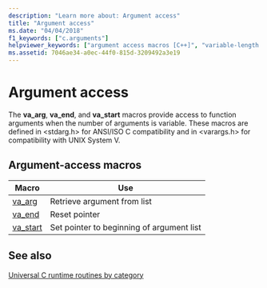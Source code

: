 ```yaml
---
description: "Learn more about: Argument access"
title: "Argument access"
ms.date: "04/04/2018"
f1_keywords: ["c.arguments"]
helpviewer_keywords: ["argument access macros [C++]", "variable-length argument lists"]
ms.assetid: 7046ae34-a0ec-44f0-815d-3209492a3e19
---
```

# Argument access

The **va_arg**, **va_end**, and **va_start** macros provide access to function arguments when the number of arguments is variable. These macros are defined in \<stdarg.h> for ANSI/ISO C compatibility and in \<varargs.h> for compatibility with UNIX System V.

## Argument-access macros

|Macro|Use|
|-----------|-------------------------------|
|[va_arg](../c-runtime-library/reference/va-arg-va-copy-va-end-va-start.md)|Retrieve argument from list|
|[va_end](../c-runtime-library/reference/va-arg-va-copy-va-end-va-start.md)|Reset pointer|
|[va_start](../c-runtime-library/reference/va-arg-va-copy-va-end-va-start.md)|Set pointer to beginning of argument list|

## See also

[Universal C runtime routines by category](../c-runtime-library/run-time-routines-by-category.md)
